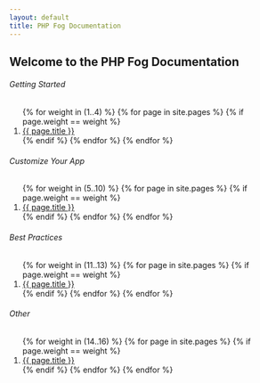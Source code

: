 ```yaml
---
layout: default
title: PHP Fog Documentation
---
```


## Welcome to the PHP Fog Documentation

<h6>Getting Started</h6>
<ol class="pages">
	{% for weight in (1..4) %}
	{% for page in site.pages %}
	{% if page.weight == weight %}
	<li><a href="{{ page.url }}">{{ page.title }}</a></li>
	{% endif %}
	{% endfor %}
	{% endfor %}
</ol>

 <h6>Customize Your App</h6>
<ol class="pages">
	{% for weight in (5..10) %}
	{% for page in site.pages %}
	{% if page.weight == weight %}
	<li><a href="{{ page.url }}">{{ page.title }}</a></li>
	{% endif %}
	{% endfor %}
	{% endfor %}
</ol>

 <h6>Best Practices</h6>
<ol class="pages">
	{% for weight in (11..13) %}
	{% for page in site.pages %}
	{% if page.weight == weight %}
	<li><a href="{{ page.url }}">{{ page.title }}</a></li>
	{% endif %}
	{% endfor %}
	{% endfor %}
</ol>

 <h6>Other</h6>
<ol class="pages">
	{% for weight in (14..16) %}
	{% for page in site.pages %}
	{% if page.weight == weight %}
	<li><a href="{{ page.url }}">{{ page.title }}</a></li>
	{% endif %}
	{% endfor %}
	{% endfor %}
</ol>
